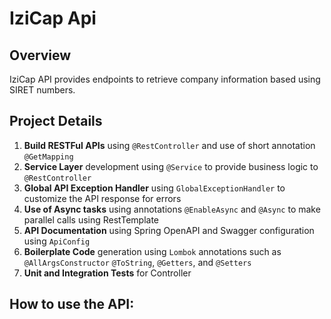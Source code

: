 # IziCap Api

## Overview
IziCap API provides endpoints to retrieve company information based using SIRET numbers.

## Project Details
1. **Build RESTFul APIs** using `@RestController` and use of short annotation `@GetMapping`
2. **Service Layer** development using `@Service` to provide business logic to `@RestController`
3. **Global API Exception Handler** using `GlobalExceptionHandler` to customize the API response for errors
4. **Use of Async tasks**  using annotations `@EnableAsync` and `@Async` to make parallel calls using RestTemplate 
5. **API Documentation** using Spring OpenAPI and Swagger configuration using `ApiConfig`
6. **Boilerplate Code** generation using `Lombok` annotations such as `@AllArgsConstructor` `@ToString`, `@Getters`, and `@Setters`
7. **Unit and Integration Tests** for Controller

## How to use the API:
